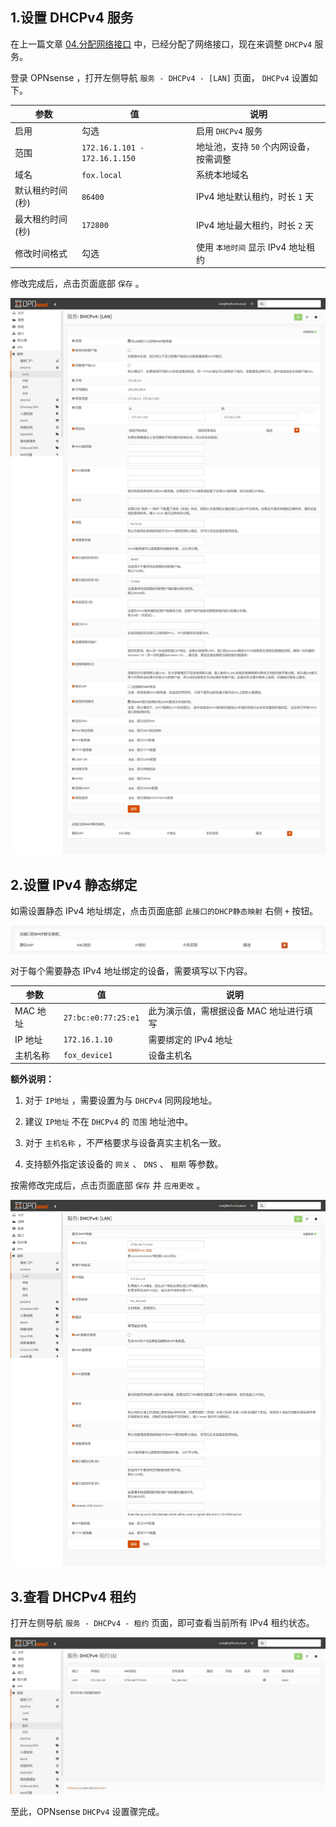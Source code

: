 ## 1.设置 DHCPv4 服务

在上一篇文章 [04.分配网络接口](./04.分配网络接口.md) 中，已经分配了网络接口，现在来调整 `DHCPv4` 服务。  

登录 OPNsense ，打开左侧导航 `服务 - DHCPv4 - [LAN]` 页面， `DHCPv4` 设置如下。  

|参数|值|说明|
|--|--|--|
|启用|勾选|启用 `DHCPv4` 服务|
|范围|`172.16.1.101 - 172.16.1.150`|地址池，支持 `50` 个内网设备，按需调整|
|域名|`fox.local`|系统本地域名|
|默认租约时间 (秒)|`86400`|IPv4 地址默认租约，时长 `1` 天|
|最大租约时间 (秒)|`172800`|IPv4 地址最大租约，时长 `2` 天|
|修改时间格式|勾选|使用 `本地时间` 显示 IPv4 地址租约|

修改完成后，点击页面底部 `保存` 。  

![设置DHCPv4服务](img/p05/opn_dhcpv4_modify.jpeg)

## 2.设置 IPv4 静态绑定

如需设置静态 IPv4 地址绑定，点击页面底部 `此接口的DHCP静态映射` 右侧 ` + ` 按钮。  

![设置IPv4绑定](img/p05/opn_dhcpv4_add_static.jpeg)

对于每个需要静态 IPv4 地址绑定的设备，需要填写以下内容。  

|参数|值|说明|
|--|--|--|
|MAC 地址|`27:bc:e0:77:25:e1`|此为演示值，需根据设备 MAC 地址进行填写|
|IP 地址|`172.16.1.10`|需要绑定的 IPv4 地址|
|主机名称|`fox_device1`|设备主机名|

**额外说明：**  

1. 对于 `IP地址` ，需要设置为与 `DHCPv4` 同网段地址。  

2. 建议 `IP地址` 不在 `DHCPv4` 的 `范围` 地址池中。  

3. 对于 `主机名称` ，不严格要求与设备真实主机名一致。  

4. 支持额外指定该设备的 `网关` 、 `DNS` 、 `租期` 等参数。  

按需修改完成后，点击页面底部 `保存` 并 `应用更改` 。  

![设置IPv4绑定细节](img/p05/opn_dhcpv4_add_static_details.jpeg)

## 3.查看 DHCPv4 租约

打开左侧导航 `服务 - DHCPv4 - 租约` 页面，即可查看当前所有 IPv4 租约状态。  

![查看IPv4租约](img/p05/opn_dhcpv4_leases.jpeg)

至此，OPNsense `DHCPv4` 设置骤完成。  

